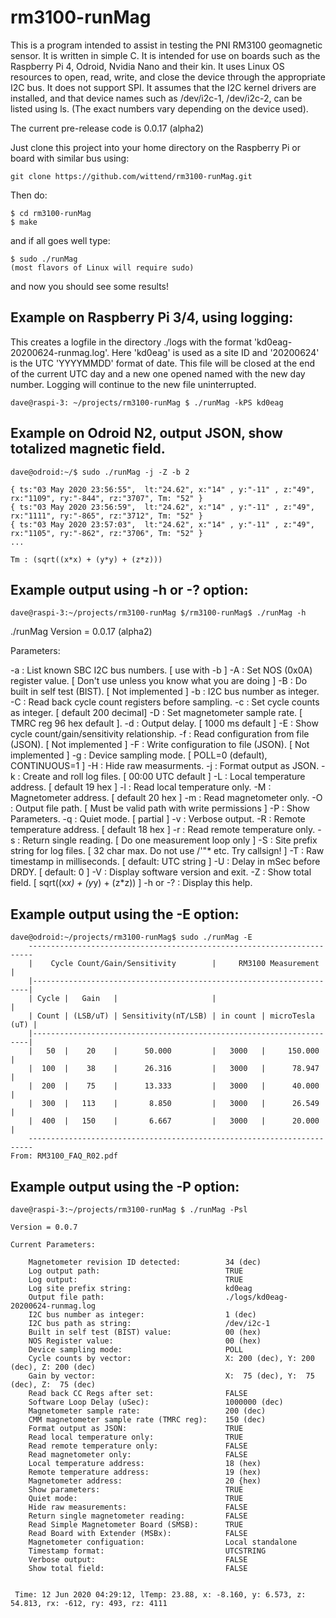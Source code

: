 # rm3100-runMag

This is a program intended to assist in testing the PNI RM3100 geomagnetic sensor.  It is written in simple C. It is intended for use on boards such as the Raspberry Pi 4, Odroid, Nvidia Nano and their kin. It uses Linux
OS resources to open, read, write, and close the device through the appropriate I2C bus.  It does not support SPI.  It assumes that the I2C kernel drivers are installed, and that device names such as /dev/i2c-1,
/dev/i2c-2, can be listed using ls.  (The exact numbers vary depending on the device used).

The current pre-release code is 0.0.17 (alpha2)

Just clone this project into your home directory on the Raspberry Pi or board with similar bus using:

    git clone https://github.com/wittend/rm3100-runMag.git

Then do:

    $ cd rm3100-runMag
    $ make


and if all goes well type:

    $ sudo ./runMag
    (most flavors of Linux will require sudo)


and now you should see some results!

## Example on Raspberry Pi 3/4, using logging:

This creates a logfile in the directory ./logs with the format 'kd0eag-20200624-runmag.log'.
Here 'kd0eag' is used as a site ID and '20200624' is the UTC 'YYYYMMDD' format of date.
This file will be closed at the end of the current UTC day and a new one opened named with the new day number.
Logging will continue to the new file uninterrupted.

    dave@raspi-3: ~/projects/rm3100-runMag $ ./runMag -kPS kd0eag



## Example on Odroid N2, output JSON, show totalized magnetic field.

    dave@odroid:~/$ sudo ./runMag -j -Z -b 2

    { ts:"03 May 2020 23:56:55",  lt:"24.62", x:"14" , y:"-11" , z:"49", rx:"1109", ry:"-844", rz:"3707", Tm: "52" }
    { ts:"03 May 2020 23:56:59",  lt:"24.62", x:"14" , y:"-11" , z:"49", rx:"1111", ry:"-865", rz:"3712", Tm: "52" }
    { ts:"03 May 2020 23:57:03",  lt:"24.62", x:"14" , y:"-11" , z:"49", rx:"1105", ry:"-862", rz:"3706", Tm: "52" }
    ...

    Tm : (sqrt((x*x) + (y*y) + (z*z)))


## Example output using -h or -? option:

    dave@raspi-3:~/projects/rm3100-runMag $/rm3100-runMag$ ./runMag -h

./runMag Version = 0.0.17 (alpha2)

Parameters:

   -a                     :  List known SBC I2C bus numbers.       [ use with -b ]
   -A                     :  Set NOS (0x0A) register value.        [ Don't use unless you know what you are doing ]
   -B <reg mask>          :  Do built in self test (BIST).         [ Not implemented ]
   -b <bus as integer>    :  I2C bus number as integer.
   -C                     :  Read back cycle count registers before sampling.
   -c <count>             :  Set cycle counts as integer.          [ default 200 decimal]
   -D <rate>              :  Set magnetometer sample rate.         [ TMRC reg 96 hex default ].
   -d <delay as ms>       :  Output delay.                         [ 1000 ms default ]
   -E                     :  Show cycle count/gain/sensitivity relationship.
   -f <filename>          :  Read configuration from file (JSON).  [ Not implemented ]
   -F <filename>          :  Write configuration to file (JSON).   [ Not implemented ]
   -g <mode>              :  Device sampling mode.                 [ POLL=0 (default), CONTINUOUS=1 ]
   -H                     :  Hide raw measurments.
   -j                     :  Format output as JSON.
   -k                     :  Create and roll log files.            [ 00:00 UTC default ]
   -L <addr as integer>   :  Local temperature address.            [ default 19 hex ]
   -l                     :  Read local temperature only.
   -M <addr as integer>   :  Magnetometer address.                 [ default 20 hex ]
   -m                     :  Read magnetometer only.
   -O <filename>          :  Output file path.                     [ Must be valid path with write permissions ]
   -P                     :  Show Parameters.
   -q                     :  Quiet mode.                           [ partial ]
   -v                     :  Verbose output.
   -R <addr as integer>   :  Remote temperature address.           [ default 18 hex ]
   -r                     :  Read remote temperature only.
   -s                     :  Return single reading.                [ Do one measurement loop only ]
   -S                     :  Site prefix string for log files.     [ 32 char max. Do not use /'"* etc. Try callsign! ]
   -T                     :  Raw timestamp in milliseconds.        [ default: UTC string ]
   -U <delay as ms>       :  Delay in mSec before DRDY.            [ default: 0 ]
   -V                     :  Display software version and exit.
   -Z                     :  Show total field.                     [ sqrt((x*x) + (y*y) + (z*z)) ]
   -h or -?               :  Display this help.


## Example output using the -E option:

    dave@odroid:~/projects/rm3100-runMag$ sudo ./runMag -E
        -----------------------------------------------------------------------
        |    Cycle Count/Gain/Sensitivity        |     RM3100 Measurement     |
        |---------------------------------------------------------------------|
        | Cycle |   Gain   |                     |                            |
        | Count | (LSB/uT) | Sensitivity(nT/LSB) | in count | microTesla (uT) |
        |---------------------------------------------------------------------|
        |   50  |    20    |      50.000         |   3000   |     150.000     |
        |  100  |    38    |      26.316         |   3000   |      78.947     |
        |  200  |    75    |      13.333         |   3000   |      40.000     |
        |  300  |   113    |       8.850         |   3000   |      26.549     |
        |  400  |   150    |       6.667         |   3000   |      20.000     |
        -----------------------------------------------------------------------
    From: RM3100_FAQ_R02.pdf


## Example output using the -P option:

    dave@raspi-3:~/projects/rm3100-runMag $ ./runMag -Psl

    Version = 0.0.7

    Current Parameters:

        Magnetometer revision ID detected:          34 (dec)
        Log output path:                            TRUE
        Log output:                                 TRUE
        Log site prefix string:                     kd0eag
        Output file path:                           ./logs/kd0eag-20200624-runmag.log
        I2C bus number as integer:                  1 (dec)
        I2C bus path as string:                     /dev/i2c-1
        Built in self test (BIST) value:            00 (hex)
        NOS Register value:                         00 (hex)
        Device sampling mode:                       POLL
        Cycle counts by vector:                     X: 200 (dec), Y: 200 (dec), Z: 200 (dec)
        Gain by vector:                             X:  75 (dec), Y:  75 (dec), Z:  75 (dec)
        Read back CC Regs after set:                FALSE
        Software Loop Delay (uSec):                 1000000 (dec)
        Magnetometer sample rate:                   200 (dec)
        CMM magnetometer sample rate (TMRC reg):    150 (dec)
        Format output as JSON:                      TRUE
        Read local temperature only:                TRUE
        Read remote temperature only:               FALSE
        Read magnetometer only:                     FALSE
        Local temperature address:                  18 (hex)
        Remote temperature address:                 19 (hex)
        Magnetometer address:                       20 {hex)
        Show parameters:                            TRUE
        Quiet mode:                                 TRUE
        Hide raw measurements:                      FALSE
        Return single magnetometer reading:         FALSE
        Read Simple Magnetometer Board (SMSB):      TRUE
        Read Board with Extender (MSBx):            FALSE
        Magnetometer configuation:                  Local standalone
        Timestamp format:                           UTCSTRING
        Verbose output:                             FALSE
        Show total field:                           FALSE


     Time: 12 Jun 2020 04:29:12, lTemp: 23.88, x: -8.160, y: 6.573, z: 54.813, rx: -612, ry: 493, rz: 4111
